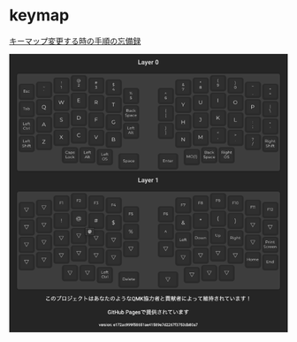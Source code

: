 # keymap

[キーマップ変更する時の手順の忘備録](https://reiichii.github.io/post/2022-06-05-16/)

![img](sparrow62/keymap.png)